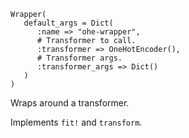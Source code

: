 ```
Wrapper(
   default_args = Dict(
      :name => "ohe-wrapper",
      # Transformer to call.
      :transformer => OneHotEncoder(),
      # Transformer args.
      :transformer_args => Dict()
   )
)
```

Wraps around a transformer.

Implements `fit!` and `transform`.
